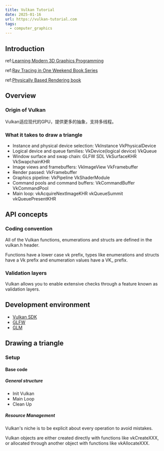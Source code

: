 ```yaml
---
title: Vulkan Tutorial
date: 2025-01-16
url: https://vulkan-tutorial.com
tags:
  - computer_graphics
---
```


## Introduction

ref:[Learning Modern 3D Graphics Programming](https://paroj.github.io/gltut/)

ref:[Ray Tracing in One Weekend Book Series](https://github.com/RayTracing/raytracing.github.io)

ref:[Physically Based Rendering book](https://www.pbr-book.org)

## Overview

### Origin of Vulkan

Vulkan适应现代的GPU，提供更多的抽象，支持多线程。

### What it takes to draw a triangle

- Instance and physical device selection: VkInstance VkPhysicalDevice
- Logical device and queue families: VkDevice(logical device) VkQueue
- Window surface and swap chain: GLFW SDL VkSurfaceKHR VkSwapchainKHR
- Image views and framebuffers: VkImageView VkFramebuffer
- Render passed: VkFramebuffer
- Graphics pipeline: VkPipeline VkShaderModule
- Command pools and command buffers: VkCommandBuffer VkCommandPool
- Main loop: vkAcquireNextImageKHR vkQueueSummit vkQueuePresentKHR

## API concepts

### Coding convention

All of the Vulkan functions, enumerations and structs are defined in the vulkan.h header.

Functions have a lower case vk prefix, types like enumerations and structs have a Vk prefix and enumeration values have a VK_ prefix.

### Validation layers

Vulkan allows you to enable extensive checks through a feature known as validation layers.

## Development environment

- [Vulkan SDK](https://vulkan.lunarg.com/)
- [GLFW](https://www.glfw.org/download.html)
- [GLM](https://github.com/g-truc/glm/releases)

## Drawing a triangle

### Setup

#### Base code

##### General structure

- Init Vulkan
- Main Loop
- Clean Up

##### Resource Management

Vulkan's niche is to be explicit about every operation to avoid mistakes.

Vulkan objects are either created directly with functions like vkCreateXXX, or allocated through another object with functions like vkAllocateXXX.
